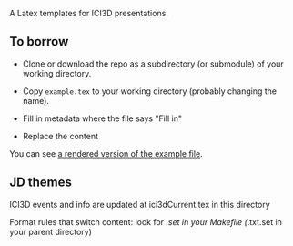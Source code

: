 A Latex templates for ICI3D presentations.

## To borrow

* Clone or download the repo as a subdirectory (or submodule) of your working directory. 

* Copy `example.tex` to your working directory (probably changing the name).

* Fill in metadata where the file says "Fill in"

* Replace the content

You can see [a rendered version of the example file](https://github.com/ICI3D/LatexTemplates/blob/master/git_push/example.pdf).

## JD themes

ICI3D events and info are updated at ici3dCurrent.tex in this directory

Format rules that switch content: look for *.set in your Makefile (*.txt.set in your parent directory)

